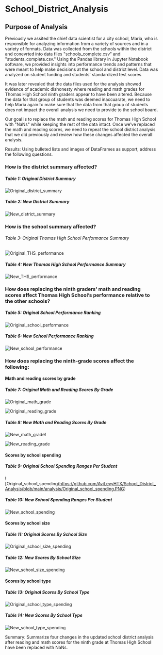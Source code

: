 # School_District_Analysis
## Purpose of Analysis 
Previously we assited the chief data scientist for a city school, Maria, who is responsible for analyzing information from a variety of sources and in a variety of formats. Data was collected from the schools within the district and conevrted into data files "schools_complete.csv" and "students_complete.csv." Using the Pandas library in Jupyter Notebook software, we provided insights into performance trends and patterns that were meant to help make decisions at the school and district level. Data was analyzed on student funding and students' standardized test scores. 

It was later revealed that the data files used for the analysis showed evidence of academic dishonesty where reading and math grades for Thomas High School ninth graders appear to have been altered. Because the data for that group of students was deemed inaccuarate, we need to help Maria again to make sure that the data from that group of students does not impact the overall analysis we need to provide to the school board. 

Our goal is to replace the math and reading scores for Thomas High School with "NaNs" while keeping the rest of the data intact. Once we’ve replaced the math and reading scores, we need to repeat the school district analysis that we did previously and review how these changes affected the overall analysis.


Results: Using bulleted lists and images of DataFrames as support, address the following questions.

### How is the district summary affected?

##### Table 1: Original District Summary
![Original_district_summary](https://github.com/AviLevyHTX/School_District_Analysis/blob/main/analysis/Original_district_summary2.PNG)

##### Table 2: New District Summary
![New_district_summary](https://github.com/AviLevyHTX/School_District_Analysis/blob/main/analysis/New_district_summary.PNG)



### How is the school summary affected?
###### Table 3: Original Thomas High School Performance Summary
![Original_THS_performance](https://github.com/AviLevyHTX/School_District_Analysis/blob/main/analysis/Original_THS_performance1.PNG)

##### Table 4: New Thomas High School Performance Summary
![New_THS_performance](https://github.com/AviLevyHTX/School_District_Analysis/blob/main/analysis/New_THS_performance.PNG)



### How does replacing the ninth graders’ math and reading scores affect Thomas High School’s performance relative to the other schools?

##### Table 5: Original School Performance Ranking
![Original_school_performance](https://github.com/AviLevyHTX/School_District_Analysis/blob/main/analysis/Original_school_performance1.PNG)

##### Table 6: New School Performance Ranking
![New_school_performance](https://github.com/AviLevyHTX/School_District_Analysis/blob/main/analysis/New_school_performance.PNG)


### How does replacing the ninth-grade scores affect the following:

#### Math and reading scores by grade

##### Table 7: Original Math and Reading Scores By Grade
![Original_math_grade](https://github.com/AviLevyHTX/School_District_Analysis/blob/main/analysis/Original_math_grade.PNG)

![Original_reading_grade](https://github.com/AviLevyHTX/School_District_Analysis/blob/main/analysis/Original_reading_grade.PNG)

##### Table 8: New Math and Reading Scores By Grade
![New_math_grade1](https://github.com/AviLevyHTX/School_District_Analysis/blob/main/analysis/New_math_grade1.PNG)

![New_reading_grade](https://github.com/AviLevyHTX/School_District_Analysis/blob/main/analysis/New_reading_grade.PNG)


#### Scores by school spending

##### Table 9: Original School Spending Ranges Per Student
![Original_school_spending(https://github.com/AviLevyHTX/School_District_Analysis/blob/main/analysis/Original_school_spending.PNG)

##### Table 10: New School Spending Ranges Per Student
![New_school_spending](https://github.com/AviLevyHTX/School_District_Analysis/blob/main/analysis/New_school_spending.PNG)

#### Scores by school size

##### Table 11: Original Scores By School Size
![Original_school_size_spending](https://github.com/AviLevyHTX/School_District_Analysis/blob/main/analysis/Original_school_size_spending.PNG)

##### Table 12: New Scores By School Size
![New_school_size_spending](https://github.com/AviLevyHTX/School_District_Analysis/blob/main/analysis/New_school_size_spending.PNG)

#### Scores by school type

##### Table 13: Original Scores By School Type
![Original_school_type_spending](https://github.com/AviLevyHTX/School_District_Analysis/blob/main/analysis/Original_school_type_spending.PNG)

##### Table 14: New Scores By School Type
![New_school_type_spending](https://github.com/AviLevyHTX/School_District_Analysis/blob/main/analysis/New_school_type_spending.PNG) 

Summary: Summarize four changes in the updated school district analysis after reading and math scores for the ninth grade at Thomas High School have been replaced with NaNs.
